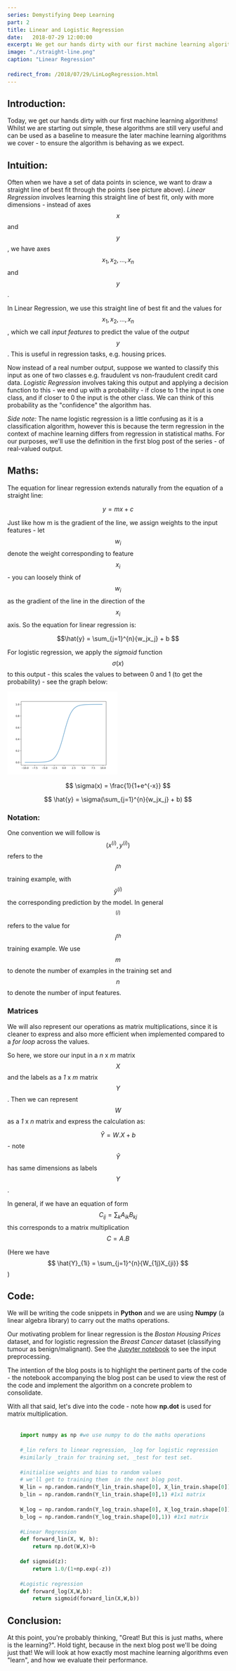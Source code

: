 ```yaml
---
series: Demystifying Deep Learning 
part: 2
title: Linear and Logistic Regression
date:   2018-07-29 12:00:00
excerpt: We get our hands dirty with our first machine learning algorithms!
image: "./straight-line.png"
caption: "Linear Regression"

redirect_from: /2018/07/29/LinLogRegression.html
---
```

## Introduction: 

Today, we get our hands dirty with our first machine learning algorithms! Whilst we are starting out simple, these algorithms are still very useful and can be used as a baseline to measure the later machine learning algorithms we cover - to ensure the algorithm is behaving as we expect.

## Intuition: 

Often when we have a set of data points in science, we want to draw a straight line of best fit through the points (see picture above). *Linear Regression* involves learning this straight line of best fit, only with more dimensions -  instead of axes $$x$$ and $$y$$, we have axes $$x_1, x_2, ... ,x_n$$ and $$y$$.


In Linear Regression, we use this straight line of best fit and the values for  $$x_1, x_2, ... ,x_n$$, which we call  *input features* to predict the value of the *output* $$y$$. This is useful in regression tasks, e.g. housing prices. 

Now instead of a real number output, suppose we wanted to classify this input as one of two classes e.g. fraudulent vs non-fraudulent credit card data. *Logistic Regression* involves taking this output and applying a decision function to this - we end up with a probability - if close to 1 the input is one class, and if closer to 0 the input is the other class. We can think of this probability as the "confidence" the algorithm has.

*Side note:* The name logistic regression is a little confusing as it is a classification algorithm, however this is because the term regression in the context of machine learning differs from regression in statistical maths. For our purposes, we'll use the definition in the first blog post of the series - of real-valued output. 

## Maths: 
The equation for linear regression extends naturally from the equation of a straight line: 

$$ y= mx + c$$

Just like how m is the gradient of the line, we assign weights to the input features - let $$w_i$$ denote the weight corresponding to feature $$x_i$$ - you can loosely think of $$w_i$$ as the gradient of the line in the direction of the $$x_i$$ axis. So the equation for linear regression is: 

$$\hat{y} = \sum_{j=1}^{n}{w_jx_j} + b $$

For logistic regression, we apply the *sigmoid* function $$\sigma(x)$$ to this output - this scales the values to between 0 and 1 (to get the probability) - see the graph below:

![Sigmoid graph](./sigmoid.png)

$$ \sigma(x) = \frac{1}{1+e^{-x}} $$ 

$$ \hat{y} = \sigma(\sum_{j=1}^{n}{w_jx_j} + b) $$

### Notation:
One convention we will follow is $$ (x^{(i)}, y^{(i)})$$ refers to the $$i^{th}$$ training example, with $$ \hat{y}^{(i)}$$ the corresponding prediction by the model. In general $$ ^{(i)}$$ refers to the value for $$i^{th}$$ training example. We use $$m$$ to denote the number of examples in the training set and $$n$$ to denote the number of input features.

### Matrices 

We will also represent our operations as matrix multiplications, since it is cleaner to express and also more efficient when implemented compared to a *for loop* across the values.

So here, we store our input in a  *n* x *m* matrix $$X$$ and the labels as a *1* x *m* matrix $$Y$$. Then we can represent $$W$$ as a *1* x *n* matrix and express the calculation as:

$$ \hat{Y} = W.X + b$$ - note $$\hat{Y}$$ has same dimensions as labels $$Y$$.

In general, if we have an equation of form 
$$C_{ij} = \sum_k A_{ik} B_{kj}$$ this corresponds to a matrix multiplication $$C = A.B$$ 

(Here we have $$ \hat{Y}_{1i} = \sum_{j=1}^{n}{W_{1j}X_{ji}} $$)

## Code:
We will be writing the code snippets in **Python** and we are using **Numpy** (a linear algebra library) to carry out the maths operations. 

Our motivating problem for linear regression is the *Boston Housing Prices* dataset, and for logistic regression the *Breast Cancer* dataset (classifying tumour as benign/malignant).
See the [Jupyter notebook](https://github.com/mukul-rathi/blogPost-tutorials/blob/master/LinearLogisticRegression/LinearLogisticRegression.ipynb) to see the input preprocessing. 

The intention of the blog posts is to highlight the pertinent parts of the code - the notebook accompanying the blog post can be used to view the rest of the code and implement the algorithm on a concrete problem to consolidate.

With all that said, let's dive into the code - note how **np.dot** is used for matrix multiplication.
```python

    import numpy as np #we use numpy to do the maths operations

    #_lin refers to linear regression, _log for logistic regression
    #similarly _train for training set, _test for test set.

    #initialise weights and bias to random values
    # we'll get to training them  in the next blog post.
    W_lin = np.random.randn(Y_lin_train.shape[0], X_lin_train.shape[0]) #1xm matrix
    b_lin = np.random.randn(Y_lin_train.shape[0],1) #1x1 matrix

    W_log = np.random.randn(Y_log_train.shape[0], X_log_train.shape[0])#1xm matrix
    b_log = np.random.randn(Y_log_train.shape[0],1)) #1x1 matrix

    #Linear Regression
    def forward_lin(X, W, b):
        return np.dot(W,X)+b

    def sigmoid(z):
        return 1.0/(1+np.exp(-z))

    #Logistic regression
    def forward_log(X,W,b):
        return sigmoid(forward_lin(X,W,b))

```
## Conclusion: 
At this point, you're probably thinking, "Great! But this is just maths, where is the learning?". Hold tight, because in the next blog post we'll be doing just that! We will look at how exactly most machine learning algorithms even "learn", and how we evaluate their performance.
                    
